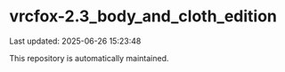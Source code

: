 # vrcfox-2.3_body_and_cloth_edition

Last updated: 2025-06-26 15:23:48

This repository is automatically maintained.
